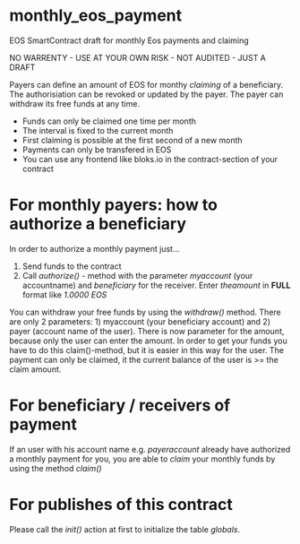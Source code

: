 # monthly_eos_payment
EOS SmartContract draft for monthly Eos payments and claiming 

NO WARRENTY - USE AT YOUR OWN RISK - NOT AUDITED - JUST A DRAFT 

Payers can define an amount of EOS for monthy *claiming* of a beneficiary. The authorisiation can be revoked or updated by the payer. The payer can withdraw its free funds at any time. 

* Funds can only be claimed one time per month
* The interval is fixed to the current month
* First claiming is possible at the first second of a new month
* Payments can only be transfered in EOS
* You can use any frontend like bloks.io in the contract-section of your contract

# For monthly payers: how to authorize a beneficiary
In order to authorize a monthly payment just...
1) Send funds to the contract 
2) Call *authorize()* - method with the parameter *myaccount* (your accountname) and *beneficiary* for the receiver. Enter *theamount* in **FULL** format like *1.0000 EOS*

You can withdraw your free funds by using the *withdraw()* method. There are only 2 parameters: 1) myaccount (your beneficiary account) and 2) payer (account name of the user). There is now parameter for the amount, because only the user can enter the amount. In order to get your funds you have to do this claim()-method, but it is easier in this way for the user. The payment can only be claimed, it the current balance of the user is >= the claim amount.

# For beneficiary / receivers of payment
If an user with his account name e.g. *payeraccount* already have authorized a monthly payment for you, you are able to *claim* your monthly funds by using the method *claim()*

# For publishes of this contract 
Please call the *init()* action at first to initialize the table *globals*.
